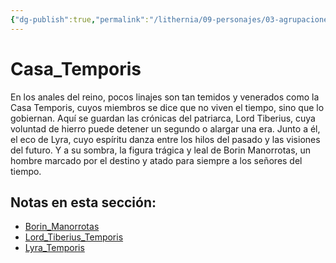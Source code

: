 ```yaml
---
{"dg-publish":true,"permalink":"/lithernia/09-personajes/03-agrupaciones/casa-temporis/home/"}
---
```


# Casa_Temporis

En los anales del reino, pocos linajes son tan temidos y venerados como la Casa Temporis, cuyos miembros se dice que no viven el tiempo, sino que lo gobiernan. Aquí se guardan las crónicas del patriarca, Lord Tiberius, cuya voluntad de hierro puede detener un segundo o alargar una era. Junto a él, el eco de Lyra, cuyo espíritu danza entre los hilos del pasado y las visiones del futuro. Y a su sombra, la figura trágica y leal de Borin Manorrotas, un hombre marcado por el destino y atado para siempre a los señores del tiempo.

## Notas en esta sección:
- [Borin_Manorrotas](./Borin_Manorrotas.md)
- [Lord_Tiberius_Temporis](./Lord_Tiberius_Temporis.md)
- [Lyra_Temporis](./Lyra_Temporis.md)

